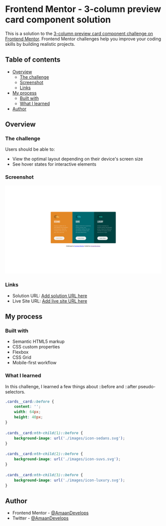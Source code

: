 # Frontend Mentor - 3-column preview card component solution

This is a solution to the [3-column preview card component challenge on Frontend Mentor](https://www.frontendmentor.io/challenges/3column-preview-card-component-pH92eAR2-). Frontend Mentor challenges help you improve your coding skills by building realistic projects. 

## Table of contents

- [Overview](#overview)
  - [The challenge](#the-challenge)
  - [Screenshot](#screenshot)
  - [Links](#links)
- [My process](#my-process)
  - [Built with](#built-with)
  - [What I learned](#what-i-learned)
- [Author](#author)

## Overview

### The challenge

Users should be able to:

- View the optimal layout depending on their device's screen size
- See hover states for interactive elements

### Screenshot

![](./Screenshot.png)

### Links

- Solution URL: [Add solution URL here](https://your-solution-url.com)
- Live Site URL: [Add live site URL here](https://your-live-site-url.com)

## My process

### Built with

- Semantic HTML5 markup
- CSS custom properties
- Flexbox
- CSS Grid
- Mobile-first workflow

### What I learned

In this challenge, I learned a few things about ::before and ::after pseudo-selectors.

```css
.cards__card::before {
    content: '';
    width: 64px;
    height: 40px;
}

.cards__card:nth-child(1)::before {
    background-image: url('./images/icon-sedans.svg');
}

.cards__card:nth-child(2)::before {
    background-image: url('./images/icon-suvs.svg');
}

.cards__card:nth-child(3)::before {
    background-image: url('./images/icon-luxury.svg');
}
```

## Author

- Frontend Mentor - [@AmaanDevelops](https://www.frontendmentor.io/profile/amaandevelops)
- Twitter - [@AmaanDevelops](https://www.twitter.com/amaandevelops)
